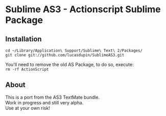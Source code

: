 Sublime AS3 - Actionscript Sublime Package
===========================

Installation
--------

`cd ~/Library/Application\ Support/Sublime\ Text\ 2/Packages/`  
`git clone git://github.com/lucasdupin/SublimeAS3.git`

You'll need to remove the old AS Package, to do so, execute:  
`rm -rf ActionScript`

About
-----

This is a port from the AS3 TextMate bundle.  
Work in progress and still very alpha.  
Use at your own risk!
